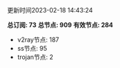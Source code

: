 更新时间2023-02-18 14:43:24

**总订阅: 73**
**总节点: 909**
**有效节点: 284**
- v2ray节点: 187
- ss节点: 95
- trojan节点: 2
